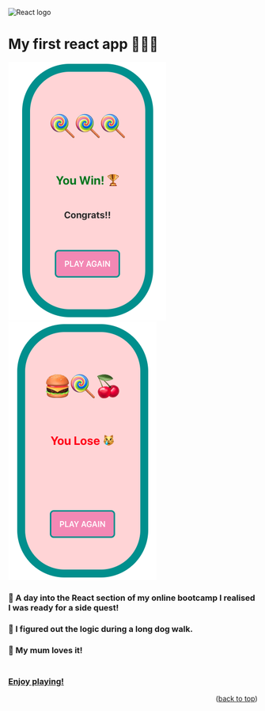 ![React logo](https://img.shields.io/badge/React-20232A?style=for-the-badge&logo=react&logoColor=61DAFB) 
# My first react app 🍒🍒🍒 
![Winner example](/public/images/game-images/slot-win.png?raw=true)
![Loser example](/public/images/game-images/slot-lose.png?raw=true)
### 🍔 A day into the React section of my online bootcamp I realised I was ready for a side quest!<br>
### 🍭 I figured out the logic during a long dog walk.<br>
### 🍒 My mum loves it!<br><br>

### [Enjoy playing!](https://slots-slots-slots.netlify.app/)<br>





<p align="right">(<a href="#readme-top">back to top</a>)</p>

